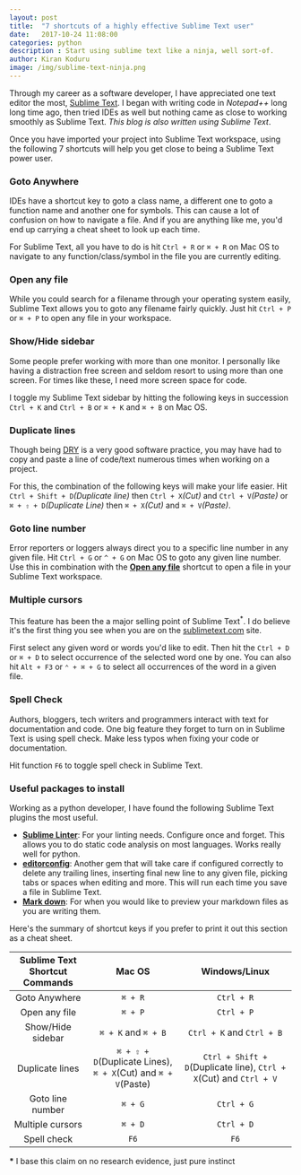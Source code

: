 ```yaml
---
layout: post
title:  "7 shortcuts of a highly effective Sublime Text user"
date:   2017-10-24 11:08:00
categories: python
description : Start using sublime text like a ninja, well sort-of.
author: Kiran Koduru
image: /img/sublime-text-ninja.png
---
```


Through my career as a software developer, I have appreciated one text editor the most, [Sublime Text](https://www.sublimetext.com/). I began with writing code in *Notepad++* long long time ago, then tried IDEs as well but nothing came as close to working smoothly as Sublime Text. *This blog is also written using Sublime Text*.

Once you have imported your project into Sublime Text workspace, using the following 7 shortcuts will help you get close to being a Sublime Text power user.

### Goto Anywhere

IDEs have a shortcut key to goto a class name, a different one to goto a function name and another one for symbols. This can cause a lot of confusion on how to navigate a file. And if you are anything like me, you'd end up carrying a cheat sheet to look up each time.

For Sublime Text, all you have to do is hit `Ctrl + R` or `⌘ + R` on Mac OS to navigate to any function/class/symbol in the file you are currently editing.

### Open any file

While you could search for a filename through your operating system easily, Sublime Text allows you to goto any filename fairly quickly. Just hit `Ctrl + P` or `⌘ + P` to open any file in your workspace.

### Show/Hide sidebar

Some people prefer working with more than one monitor. I personally like having a distraction free screen and seldom resort to using more than one screen. For times like these, I need more screen space for code.

I toggle my Sublime Text sidebar by hitting the following keys in succession `Ctrl + K` and `Ctrl + B` or `⌘ + K` and `⌘ + B` on Mac OS.

### Duplicate lines

Though being [DRY](https://en.wikipedia.org/wiki/Don%27t_repeat_yourself) is a very good software practice, you may have had to copy and paste a line of code/text numerous times when working on a project.

For this, the combination of the following keys will make your life easier. Hit `Ctrl + Shift + D`*(Duplicate line)* then `Ctrl + X`*(Cut)* and `Ctrl + V`*(Paste)* or `⌘ + ⇧ + D`*(Duplicate Line)* then `⌘ + X`*(Cut)* and `⌘ + V`*(Paste)*.

### Goto line number

Error reporters or loggers always direct you to a specific line number in any given file. Hit `Ctrl + G` or `^ + G` on Mac OS to goto any given line number. Use this in combination with the __[Open any file](#open-any-file)__ shortcut to open a file in your Sublime Text workspace.

### Multiple cursors

This feature has been the a major selling point of Sublime Text<sup><span title="I base this claim on no research evidence, just pure instinct">*</span></sup>. I do believe it's the first thing you see when you are on the [sublimetext.com](https://www.sublimetext.com/) site.

First select any given word or words you'd like to edit. Then hit the `Ctrl + D` or `⌘ + D` to select occurrence of the selected word one by one. You can also hit `Alt + F3` or `⌃ + ⌘ + G` to select all occurrences of the word in a given file.

### Spell Check

Authors, bloggers, tech writers and programmers interact with text for documentation and code. One big feature they forget to turn on in Sublime Text is using spell check. Make less typos when fixing your code or documentation. 

Hit function `F6` to toggle spell check in Sublime Text.

### Useful packages to install

Working as a python developer, I have found the following Sublime Text plugins the most useful.

- __[Sublime Linter](http://www.sublimelinter.com/en/latest/)__: For your linting needs. Configure once and forget. This allows you to do static code analysis on most languages. Works really well for python.
- __[editorconfig](http://editorconfig.org/)__: Another gem that will take care if configured correctly to delete any trailing lines, inserting final new line to any given file, picking tabs or spaces when editing and more. This will run each time you save a file in Sublime Text.
- __[Mark down](https://github.com/revolunet/sublimetext-markdown-preview)__: For when you would like to preview your markdown files as you are writing them. 

Here's the summary of shortcut keys if you prefer to print it out this section as a cheat sheet.

| Sublime Text Shortcut Commands| Mac OS  | Windows/Linux  |
|:--------------:|:-------:|:-------------------:|
|Goto Anywhere|`⌘ + R`|`Ctrl + R`|
|Open any file|`⌘ + P`|`Ctrl + P`|
|Show/Hide sidebar|`⌘ + K` and `⌘ + B`|`Ctrl + K` and `Ctrl + B`|
|Duplicate lines|`⌘ + ⇧ + D`(Duplicate Lines), `⌘ + X`(Cut) and `⌘ + V`(Paste)|`Ctrl + Shift + D`(Duplicate line), `Ctrl + X`(Cut) and `Ctrl + V`|
|Goto line number|`⌘ + G`|`Ctrl + G`|
|Multiple cursors|`⌘ + D`|`Ctrl + D`|
|Spell check|`F6`|`F6`|

__*__ I base this claim on no research evidence, just pure instinct
